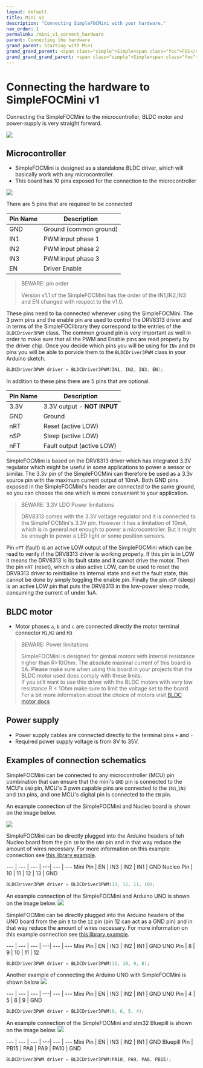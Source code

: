 ```yaml
---
layout: default
title: Mini v1
description: "Connecting SimpleFOCMini with your hardware."
nav_order: 1
permalink: /mini_v1_connect_hardware
parent: Connecting the hardware
grand_parent: Starting with Mini
grand_grand_parent: <span class="simple">Simple<span class="foc">FOC</span>Mini</span>
grand_grand_grand_parent: <span class="simple">Simple<span class="foc">FOC</span> Boards</span>
---
```



# Connecting the hardware to <span class="simple">Simple<span class="foc">FOC</span>Mini</span> v1

Connecting the <span class="simple">Simple<span class="foc">FOC</span>Mini</span> to the microcontroller, BLDC motor and power-supply is very straight forward. 

<p>
<img src="extras/Images/mini_where.png" class="width40">
</p>

## Microcontroller
-  <span class="simple">Simple<span class="foc">FOC</span>Mini</span> is designed as a standalone BLDC driver, which will basically work with any microcontroller. 
- This board has 10 pins exposed for the connection to the microcontroller

<p>
<img src="extras/Images/mini_req_opt.png" class="width30">
</p>

There are 5 pins that are required to be connected 

Pin Name | Description 
--- | --- 
GND | Ground  (common ground) 
IN1 | PWM input phase 1 
IN2 | PWM input phase 2
IN3 | PWM input phase 3 
EN | Driver Enable  

<blockquote class="warning"><p class="heading">BEWARE: pin order</p>
Version v1.1 of the <span class="simple">Simple<span class="foc">FOC</span>Mini</span> has the order of the IN1,IN2,IN3 and EN changed with respect to the v1.0.
</blockquote>

These pins need to ba connected whenever using the  <span class="simple">Simple<span class="foc">FOC</span>Mini</span>. The 3 pwm pins and the enable pin are used to control the DRV8313 driver and in terms of the  <span class="simple">Simple<span class="foc">FOC</span>library</span> they correspond to the entries of the `BLDCDriver3PWM` class. The common ground pin is very important as well in order to make sure that all the PWM and Enable pins are read properly by the driver chip. Once you decide which pins you will be using for `INx` and `EN` pins you will be able to porvide them to the `BLDCDriver3PWM` class in your Arduino sketch.

```cpp
BLDCDriver3PWM driver = BLDCDriver3PWM(IN1, IN2, IN3, EN);
```

In addition to these pins there are 5 pins that are optional. 

Pin Name | Description 
--- | --- 
3.3V | 3.3V output - **NOT INPUT**  
GND | Ground 
nRT | Reset (active LOW)
nSP | Sleep (active LOW)
nFT | Fault output (active LOW) 

<span class="simple">Simple<span class="foc">FOC</span>Mini</span> is based on the DRV8313 driver which has integrated 3.3V regulator which might be useful in some applications to power a sensor or similar. The 3.3v pin of the  <span class="simple">Simple<span class="foc">FOC</span>Mini</span> can therefore be used as a 3.3v source pin with the maximum current output of 10mA. Both GND pins exposed in the <span class="simple">Simple<span class="foc">FOC</span>Mini</span>'s header are connected to the same ground, so you can choose the one which is more convenient to your application.
<blockquote class="warning"><p class="heading">BEWARE: 3.3V LDO Power limitations</p>
DRV8313 comes with the 3.3V voltage regulator and it is connected to the <span class="simple">Simple<span class="foc">FOC</span>Mini</span>'s 3.3V pin. However it has a limitation of 10mA, which is in general not enough to power a microcontroller. But it might be enough to power a LED light or some position sensors.
</blockquote>

Pin `nFT` (fault) is an active LOW output of the <span class="simple">Simple<span class="foc">FOC</span>Mini</span> which can be read to verify if the DRV8313 driver is working properly. If this pin is in LOW it means the DRV8313 is its fault state and it cannot drive the motor. Then the pin `nRT` (reset), which is also active LOW, can be used to reset the DRV8313 driver to reinitialise its internal state and exit the fault state, this cannot be done by simply toggling the enable pin. Finally the pin `nSP` (sleep) is an active LOW pin that puts the DRV8313 in the low-power sleep mode, consuming the current of under 1uA.





## BLDC motor
- Motor phases `a`, `b` and `c` are connected directly the motor terminal connector `M1`,`M2` and `M3`

<blockquote class="warning"><p class="heading">BEWARE: Power limitations</p>
<span class="simple">Simple<span class="foc">FOC</span>Mini</span> is designed for gimbal motors with internal resistance higher than R>10Ohm. The absolute maximal current of this board is 5A. Please make sure when using this board in your projects that the BLDC motor used does comply with these limits.  <br>
If you still want to use this driver with the BLDC motors with very low resistance R < 1Ohm make sure to limit the voltage set to the board. <br>
For a bit more information about the choice of motors visit <a href="bldc_motors"> BLDC motor docs</a>
</blockquote>

## Power supply
- Power supply cables are connected directly to the terminal pins `+` and `-` 
- Required power supply voltage is from 8V to 35V.


## Examples of connection schematics

<span class="simple">Simple<span class="foc">FOC</span>Mini</span> can be connected to any microcontroller (MCU) pin combination that can ensure that the mini's `GND` pin is connected to the MCU's `GND` pin, MCU's 3 pwm capable pins are connected to the `IN1`,`IN2` and `IN3` pins, and one MCU's digital pin is connected to the `EN` pin.


An example connection of the <span class="simple">Simple<span class="foc">FOC</span>Mini</span> and Nucleo board is shown on the image below. 

<img src="extras/Images/mini_connection_mucleo.png" class="width60">

<span class="simple">Simple<span class="foc">FOC</span>Mini</span> can be directly plugged into the Arduino headers of teh Nucleo board from the pin `10` to the `GND` pin and in that way reduce the amount of wires necessary. For more information on this example connection see [this library example](mini_example_nucleo).

--- | --- | --- | ---| --- | ---
Mini Pin | EN | IN3 | IN2 | IN1 | GND
Nucleo Pin | 10 | 11 | 12 | 13 | GND

```cpp
BLDCDriver3PWM driver = BLDCDriver3PWM(13, 12, 11, 10);
```

An example connection of the <span class="simple">Simple<span class="foc">FOC</span>Mini</span> and Arduino UNO is shown on the image below. 
<img src="extras/Images/mini_connection_uno.png" class="width60">

<span class="simple">Simple<span class="foc">FOC</span>Mini</span> can be directly plugged into the Arduino headers of the UNO board from the pin `8` to the `12` pin (pin 12 can act as a GND pin) and in that way reduce the amount of wires necessary. For more information on this example connection see [this library example](mini_example). 

--- | --- | --- | ---| --- | ---
Mini Pin | EN | IN3 | IN2 | IN1 | GND
UNO Pin | 8 | 9 | 10 | 11 | 12

```cpp
BLDCDriver3PWM driver = BLDCDriver3PWM(11, 10, 9, 8);
```

Another example of connecting the Arduino UNO with <span class="simple">Simple<span class="foc">FOC</span>Mini</span> is shown below
<img src="extras/Images/mini_connection_uno2.png" class="width60">

--- | --- | --- | ---| --- | ---
Mini Pin | EN | IN3 | IN2 | IN1 | GND
UNO Pin | 4 | 5 | 6 | 9 | GND

```cpp
BLDCDriver3PWM driver = BLDCDriver3PWM(9, 6, 5, 4);
```

An example connection of the <span class="simple">Simple<span class="foc">FOC</span>Mini</span> and stm32 Bluepill is shown on the image below. 
<img src="extras/Images/mini_connection_bluepill.png" class="width60">


--- | --- | --- | ---| --- | ---
Mini Pin | EN | IN3 | IN2 | IN1 | GND
Bluepill Pin | PB15 | PA8 | PA9 | PA10 | GND

```cpp
BLDCDriver3PWM driver = BLDCDriver3PWM(PA10, PA9, PA8, PB15);
```